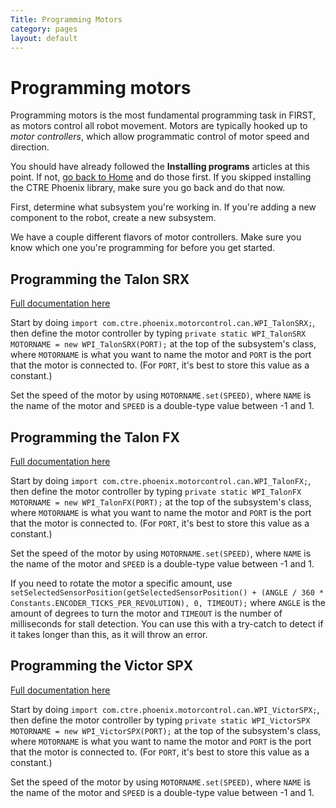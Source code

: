 ```yaml
---
Title: Programming Motors
category: pages
layout: default
---
```


# Programming motors

Programming motors is the most fundamental programming task in FIRST, as motors control all robot movement. Motors are typically hooked up to _motor controllers_, which allow programmatic control of motor speed and direction.

You should have already followed the **Installing programs** articles at this point. If not, [go back to Home](https://github.com/Team2530/Documentation/wiki) and do those first. If you skipped installing the CTRE Phoenix library, make sure you go back and do that now.

First, determine what subsystem you're working in. If you're adding a new component to the robot, create a new subsystem.

We have a couple different flavors of motor controllers. Make sure you know which one you're programming for before you get started.

## Programming the Talon SRX
[Full documentation here](https://store.ctr-electronics.com/content/api/java/html/classcom_1_1ctre_1_1phoenix_1_1motorcontrol_1_1can_1_1_w_p_i___talon_s_r_x.html)

Start by doing `import com.ctre.phoenix.motorcontrol.can.WPI_TalonSRX;`, then define the motor controller by typing `private static WPI_TalonSRX MOTORNAME = new WPI_TalonSRX(PORT);` at the top of the subsystem's class, where `MOTORNAME` is what you want to name the motor and `PORT` is the port that the motor is connected to. (For `PORT`, it's best to store this value as a constant.)

Set the speed of the motor by using `MOTORNAME.set(SPEED)`, where `NAME` is the name of the motor and `SPEED` is a double-type value between -1 and 1.

## Programming the Talon FX
[Full documentation here](https://store.ctr-electronics.com/content/api/java/html/classcom_1_1ctre_1_1phoenix_1_1motorcontrol_1_1can_1_1_w_p_i___talon_f_x.html)

Start by doing `import com.ctre.phoenix.motorcontrol.can.WPI_TalonFX;`, then define the motor controller by typing `private static WPI_TalonFX MOTORNAME = new WPI_TalonFX(PORT);` at the top of the subsystem's class, where `MOTORNAME` is what you want to name the motor and `PORT` is the port that the motor is connected to. (For `PORT`, it's best to store this value as a constant.)

Set the speed of the motor by using `MOTORNAME.set(SPEED)`, where `NAME` is the name of the motor and `SPEED` is a double-type value between -1 and 1.

If you need to rotate the motor a specific amount, use `setSelectedSensorPosition(getSelectedSensorPosition() + (ANGLE / 360 * Constants.ENCODER_TICKS_PER_REVOLUTION), 0, TIMEOUT);` where `ANGLE` is the amount of degrees to turn the motor and `TIMEOUT` is the number of milliseconds for stall detection. You can use this with a try-catch to detect if it takes longer than this, as it will throw an error.

## Programming the Victor SPX
[Full documentation here](https://store.ctr-electronics.com/content/api/java/html/classcom_1_1ctre_1_1phoenix_1_1motorcontrol_1_1can_1_1_w_p_i___victor_s_p_x.html)

Start by doing `import com.ctre.phoenix.motorcontrol.can.WPI_VictorSPX;`, then define the motor controller by typing `private static WPI_VictorSPX MOTORNAME = new WPI_VictorSPX(PORT);` at the top of the subsystem's class, where `MOTORNAME` is what you want to name the motor and `PORT` is the port that the motor is connected to. (For `PORT`, it's best to store this value as a constant.)

Set the speed of the motor by using `MOTORNAME.set(SPEED)`, where `NAME` is the name of the motor and `SPEED` is a double-type value between -1 and 1.